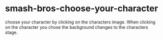 # smash-bros-choose-your-character
choose your character by clicking on the characters image. When clicking on the character you chose the background changes to the characters stage.
